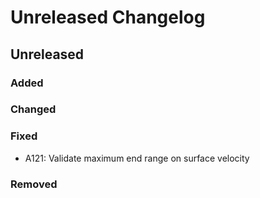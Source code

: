 # Unreleased Changelog

## Unreleased

### Added

### Changed

### Fixed
- A121: Validate maximum end range on surface velocity

### Removed
